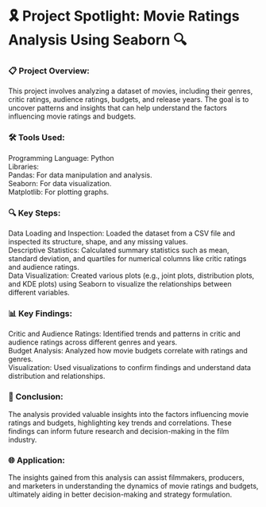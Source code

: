 # 🎗️ Project Spotlight: Movie Ratings Analysis Using Seaborn 🔍

### 📋 Project Overview: 

This project involves analyzing a dataset of movies, including their genres, critic ratings, audience ratings, budgets, and release years. The goal is to uncover patterns and insights that can help understand the factors influencing movie ratings and budgets.

### 🛠️ Tools Used:

Programming Language: Python <br>
Libraries:<br>
Pandas: For data manipulation and analysis.<br>
Seaborn: For data visualization.<br>
Matplotlib: For plotting graphs.<br>

### 🔍 Key Steps:

Data Loading and Inspection: Loaded the dataset from a CSV file and inspected its structure, shape, and any missing values.<br>
Descriptive Statistics: Calculated summary statistics such as mean, standard deviation, and quartiles for numerical columns like critic ratings and audience ratings.<br>
Data Visualization: Created various plots (e.g., joint plots, distribution plots, and KDE plots) using Seaborn to visualize the relationships between different variables.<br>

### 📊 Key Findings:

Critic and Audience Ratings: Identified trends and patterns in critic and audience ratings across different genres and years.<br>
Budget Analysis: Analyzed how movie budgets correlate with ratings and genres.<br>
Visualization: Used visualizations to confirm findings and understand data distribution and relationships.<br>

### 🏁 Conclusion: 

The analysis provided valuable insights into the factors influencing movie ratings and budgets, highlighting key trends and correlations. These findings can inform future research and decision-making in the film industry.

### 🌐 Application: 

The insights gained from this analysis can assist filmmakers, producers, and marketers in understanding the dynamics of movie ratings and budgets, ultimately aiding in better decision-making and strategy formulation.


